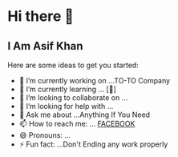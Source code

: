 # Hi there 👋 
## I Am Asif Khan
Here are some ideas to get you started:

- 🔭 I’m currently working on ...TO-TO Company
- 🌱 I’m currently learning ... [🤫]
- 👯 I’m looking to collaborate on ...
- 🤔 I’m looking for help with ...
- 💬 Ask me about ...Anything If You Need
- 📫 How to reach me: ... <a href="https://www.facebook.com/asif.khan133"> FACEBOOK </a>
- 😄 Pronouns: ...
- ⚡ Fun fact: ...Don't Ending any work properly
